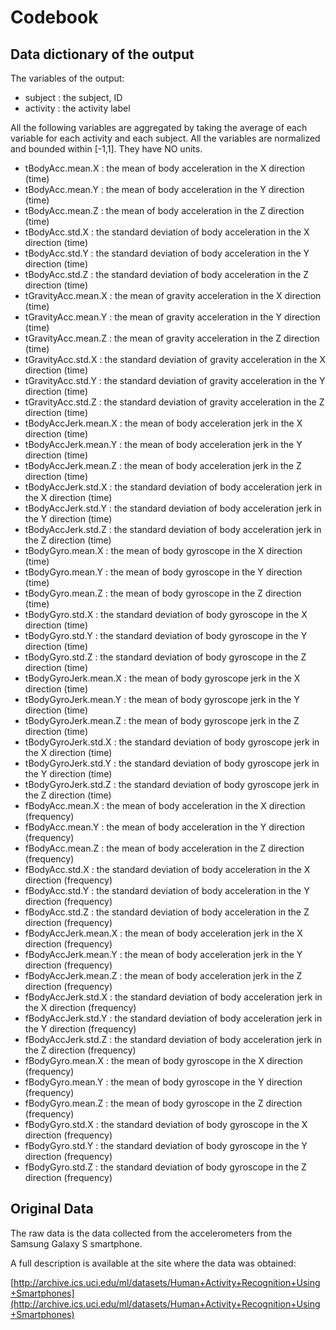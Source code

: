 Codebook
===================

## Data dictionary of the output ##

The variables of the output:

- subject : the subject, ID
- activity : the activity label

All the following variables are aggregated by taking the average of each variable for each activity and each subject. All the variables are normalized and bounded within [-1,1]. They have NO units.

- tBodyAcc.mean.X : the mean of body acceleration in the X direction (time)
- tBodyAcc.mean.Y : the mean of body acceleration in the Y direction (time)
- tBodyAcc.mean.Z : the mean of body acceleration in the Z direction (time)
- tBodyAcc.std.X : the standard deviation of body acceleration in the X direction (time)
- tBodyAcc.std.Y : the standard deviation of body acceleration in the Y direction (time)
- tBodyAcc.std.Z : the standard deviation of body acceleration in the Z direction (time)
- tGravityAcc.mean.X : the mean of gravity acceleration in the X direction (time)
- tGravityAcc.mean.Y : the mean of gravity acceleration in the Y direction (time)
- tGravityAcc.mean.Z : the mean of gravity acceleration in the Z direction (time)
- tGravityAcc.std.X : the standard deviation of gravity acceleration in the X direction (time)
- tGravityAcc.std.Y : the standard deviation of gravity acceleration in the Y direction (time)
- tGravityAcc.std.Z : the standard deviation of gravity acceleration in the Z direction (time)
- tBodyAccJerk.mean.X : the mean of body acceleration jerk in the X direction (time)
- tBodyAccJerk.mean.Y : the mean of body acceleration jerk in the Y direction (time)
- tBodyAccJerk.mean.Z : the mean of body acceleration jerk in the Z direction (time)
- tBodyAccJerk.std.X : the standard deviation of body acceleration jerk in the X direction (time)  
- tBodyAccJerk.std.Y : the standard deviation of body acceleration jerk in the Y direction (time)
- tBodyAccJerk.std.Z : the standard deviation of body acceleration jerk in the Z direction (time)
- tBodyGyro.mean.X : the mean of body gyroscope in the X direction (time)
- tBodyGyro.mean.Y : the mean of body gyroscope in the Y direction (time)
- tBodyGyro.mean.Z : the mean of body gyroscope in the Z direction (time)
- tBodyGyro.std.X : the standard deviation of body gyroscope in the X direction (time)
- tBodyGyro.std.Y : the standard deviation of body gyroscope in the Y direction (time)
- tBodyGyro.std.Z : the standard deviation of body gyroscope in the Z direction (time)
- tBodyGyroJerk.mean.X : the mean of body gyroscope jerk in the X direction (time)
- tBodyGyroJerk.mean.Y : the mean of body gyroscope jerk in the Y direction (time)
- tBodyGyroJerk.mean.Z : the mean of body gyroscope jerk in the Z direction (time)
- tBodyGyroJerk.std.X : the standard deviation of body gyroscope jerk in the X direction (time)
- tBodyGyroJerk.std.Y : the standard deviation of body gyroscope jerk in the Y direction (time)
- tBodyGyroJerk.std.Z : the standard deviation of body gyroscope jerk in the Z direction (time)
- fBodyAcc.mean.X : the mean of body acceleration in the X direction (frequency)
- fBodyAcc.mean.Y : the mean of body acceleration in the Y direction (frequency)
- fBodyAcc.mean.Z : the mean of body acceleration in the Z direction (frequency)
- fBodyAcc.std.X : the standard deviation of body acceleration in the X direction (frequency)
- fBodyAcc.std.Y : the standard deviation of body acceleration in the Y direction (frequency)
- fBodyAcc.std.Z : the standard deviation of body acceleration in the Z direction (frequency)
- fBodyAccJerk.mean.X : the mean of body acceleration jerk in the X direction (frequency)
- fBodyAccJerk.mean.Y : the mean of body acceleration jerk in the Y direction (frequency)
- fBodyAccJerk.mean.Z : the mean of body acceleration jerk in the Z direction (frequency)
- fBodyAccJerk.std.X : the standard deviation of body acceleration jerk in the X direction (frequency)
- fBodyAccJerk.std.Y : the standard deviation of body acceleration jerk in the Y direction (frequency)
- fBodyAccJerk.std.Z : the standard deviation of body acceleration jerk in the Z direction (frequency)
- fBodyGyro.mean.X : the mean of body gyroscope in the X direction (frequency)
- fBodyGyro.mean.Y : the mean of body gyroscope in the Y direction (frequency)
- fBodyGyro.mean.Z : the mean of body gyroscope in the Z direction (frequency)
- fBodyGyro.std.X : the standard deviation of body gyroscope in the X direction (frequency)
- fBodyGyro.std.Y : the standard deviation of body gyroscope in the Y direction (frequency)
- fBodyGyro.std.Z : the standard deviation of body gyroscope in the Z direction (frequency)

## Original Data ##

The raw data is the data collected from the accelerometers from the Samsung Galaxy S smartphone. 

A full description is available at the site where the data was obtained: 

[http://archive.ics.uci.edu/ml/datasets/Human+Activity+Recognition+Using+Smartphones](http://archive.ics.uci.edu/ml/datasets/Human+Activity+Recognition+Using+Smartphones) 